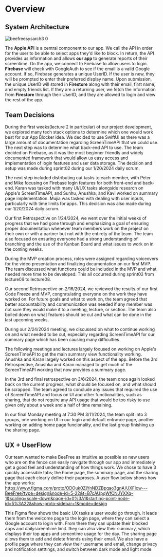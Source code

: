# Overview

## System Architecture
![beefreesysarch3 0](https://github.com/ucsb-cs148-w24/project-pj12-appblocker/assets/52797797/2e03249b-8b85-4a85-b0e7-4c96defe9d84)


The **Apple API** is a central component to our app. We call the API in order for the user to be able to select apps they'd like to block. In return, the API provides us information and allows **our app** to generate reports of their screentime. On the app, we connect to Firebase to allow users to login. **Firebase** will check with GoogleAuth to see if the email is a valid Google account. If so, Firebase generates a unique UserID. If the user is new, they will be prompted to enter their preferred display name. Upon submission, the unique UserID will stored in **Firestore** along with their email, first name, and empty friends list. If they are a returning user, we fetch the information from **Firestore** through their UserID, and they are allowed to login and view the rest of the app. 

## Team Decisions
During the first weeks(lecture 2 in particular) of our project development, we explored many tech stack options to determine which one would work best for our App Blocker idea. We decided to use SwiftUI as there was a large amount of documentation regarding ScreenTimeAPI that we could use. The next step was to determine what back-end API to use. The team decided on Firebase, as it was the most beginner friendly and widely documented framework that would allow us easy access and implementation of login features and user data storage. The decision and setup was made during sprint02 during our 1/20/2024 daily scrum.

The next step included distributing out tasks to each member, with Peter and Mike focusing on Firebase login features for both front-end and back-end. Karan was tasked with many UI/UX tasks alongside research on Apple's ScreenTimeAPI, and Sunhu, Anushka, and Kavi worked on summary page implementation. Mujia was tasked with dealing with user inputs, particularly with time limits for apps. This decision was also made during our 1/20/2024 daily scrum.

Our first Retrospective on 1/24/2024, we went over the initial weeks of progress that we had gone through and emphasizing a goal of ensuring proper documentation whenever team members work on the project on their own or with a partner but not with the entirety of the team. The team also focused on ensuring everyone had a strong understanding of branching and the use of the Kanban Board and what issues to work on in the coming weeks. 

During the MVP creation process, roles were assigned regarding voiceovers for the video presentation and finalizing documentation on our first MVP. The team discussed what functions could be included in the MVP and what needed more time to be developed. This all occurred during sprint03 from lecture06 to lecture08.

Our second Retrospective on 2/16/2024, we reviewed the results of our first Code Freeze and MVP, congratulating everyone on the work they have worked on. For future goals and what to work on, the team agreed that better accountability and communication was needed if any member was not sure they would make it to a meeting, lecture, or section. The team also boiled down on what features should be cut and what can be done in the last upcoming weeks. 

During our 2/24/2024 meeting, we discussed on what to continue working on and what needed to be cut, especially regarding ScreenTimeAPI for our summary page which has been causing many difficulties. 

The following meetings and lectures largely focused on working on Apple's ScreenTimeAPI to get the main summary view functionality working. Anushka and Karan largely worked on this aspect of the app. Before the 3rd Retrospective, Anushka and Karan managed to get much of the ScreenTimeAPI working that now provides a summary page.

In the 3rd and final retrospective on 3/6/2024, the team once again looked back on the current progress, what should be focused on, and what should be scrapped. The team agreed to conclude any issues that required the use of ScreenTimeAPI and focus on UI and other functionalities, such as sharing, that do not require any API usage that would be too risky to use given only about a week and a half of time remaining.

In our final Monday meeting at 7:30 PM 3/11/2024, the team split into 3 groups, one working on UI in our login and default entrance page, another working on adding home page funcionality, and the last group finishing up the sharing page. 
## UX + UserFlow
Our team wanted to make BeeFree as intuitive as possible so new users who are on the fence can easily navigate through our app and immediately get a good feel and understanding of how things work. We chose to have 3 quickly accessible tabs; the home page, the summary page, and the sharing page that each clearly define their puproses. A user flow below shows how the app works:
https://www.figma.com/proto/ODOuk0ZjYnNDZBpqao3gnA/UXFlow---BeeFree?type=design&node-id=5-22&t=B7cAUpqWfCNJYXXq-1&scaling=scale-down&page-id=0%3A1&starting-point-node-id=5%3A22&show-proto-sidebar=1&mode=design

This Figma flow shows the basic UX tasks a user would go through. It leads them from the welcome page to the login page, where they can select a Google account to login with. From there they can update their blocked apps and dailyscreentime limit. they can also view their summary, which displays their top apps and screentime usage for the day. The sharing page allows them to add and delete friends using their email. We also have a profile page where they can view their username and email, change privacy and notification setttings, and switch between dark mode and light mode

